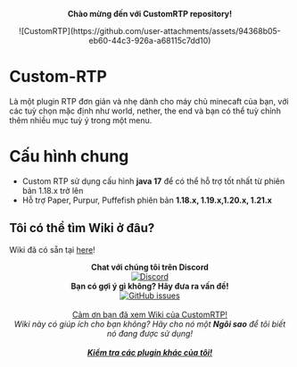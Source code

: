 <p align="center">
  <b><a>Chào mừng đến với CustomRTP repository!</a></b>

<p align="center">
  ![CustomRTP](https://github.com/user-attachments/assets/94368b05-eb60-44c3-926a-a68115c7dd10)

</p>


# Custom-RTP
Là một plugin RTP đơn giản và nhẹ dành cho máy chủ minecaft của bạn, với các tuỳ chọn mặc định như world, nether, the end và bạn có thể tuỳ chỉnh thêm nhiều mục tuỳ ý trong một menu.

# Cấu hình chung
- Custom RTP sử dụng cấu hình **java 17** để có thể hỗ trợ tốt nhất từ phiên bản 1.18.x trở lên<br>
- Hỗ trợ Paper, Purpur, Puffefish phiên bản **1.18.x, 1.19.x,1.20.x, 1.21.x**

## Tôi có thể tìm Wiki ở đâu?  
Wiki đã có sẵn tại [here](../../wiki)!
    
<p align="center">
  <b>Chat với chúng tôi trên Discord</b><br/>
  <a href="https://discord.gg/ThEFtBxpRf"><img src="https://img.shields.io/discord/1362638278758502420.svg?longCache=true&style=flat-square&label=Discord" alt="Discord" /></a><br/>
  <b>Bạn có gợi ý gì không? Hãy đưa ra vấn đề!</b><br/>
  <a href="../../issues"><img src="https://img.shields.io/github/issues-raw/ShadowZa982/CustomRTP.svg?longCache=true&style=flat-square&label=Issues" alt="GitHub issues" /></a><br/>
  <br/>
  <a href="https://www.spigotmc.org/resources/36081/">Cảm ơn bạn đã xem Wiki của CustomRTP!</a><br/>
  <i><a>Wiki này có giúp ích cho bạn không? Hãy cho nó một <b>Ngôi sao</b> để tôi biết nó đang được sử dụng!</a></i><br/>
  <br/>
  <b><i><a href="https://www.spigotmc.org/resources/authors/superronancraft.13025/">Kiểm tra các plugin khác của tôi!</a></i></b>
</p>
